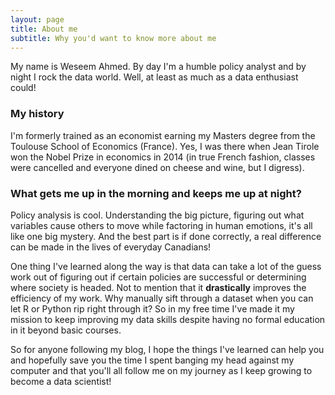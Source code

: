 ```yaml
---
layout: page
title: About me
subtitle: Why you'd want to know more about me
---
```


My name is Weseem Ahmed. By day I'm a humble policy analyst and by night I rock the data world. Well, at least as much as a data enthusiast could!

### My history
I'm formerly trained as an economist earning my Masters degree from the Toulouse School of Economics (France). Yes, I was there when Jean Tirole won the Nobel Prize in economics in 2014 (in true French fashion, classes were cancelled and everyone dined on cheese and wine, but I digress).

### What gets me up in the morning and keeps me up at night?
Policy analysis is cool. Understanding the big picture, figuring out what variables cause others to move while factoring in human emotions, it's all like one big mystery. And the best part is if done correctly, a real difference can be made in the lives of everyday Canadians!

One thing I've learned along the way is that data can take a lot of the guess work out of figuring out if certain policies are successful or determining where society is headed. Not to mention that it **drastically** improves the efficiency of my work. Why manually sift through a dataset when you can let R or Python rip right through it? So in my free time I've made it my mission to keep improving my data skills despite having no formal education in it beyond basic courses.

So for anyone following my blog, I hope the things I've learned can help you and hopefully save you the time I spent banging my head against my computer and that you'll all follow me on my journey as I keep growing to become a data scientist!
